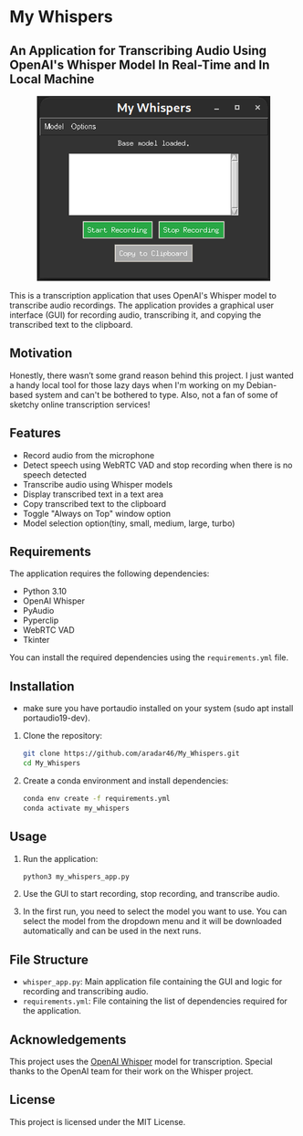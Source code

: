 # My Whispers

## An Application for Transcribing Audio Using OpenAI's Whisper Model In Real-Time and In Local Machine

<p align="center">
    <img src="imgs/screenshot.png" alt="Screenshot of Whisper Transcription App">
</p>

This is a transcription application that uses OpenAI's Whisper model to transcribe audio recordings. The application provides a graphical user interface (GUI) for recording audio, transcribing it, and copying the transcribed text to the clipboard.

## Motivation

Honestly, there wasn’t some grand reason behind this project. I just wanted a handy local tool for those lazy days when I'm working on my Debian-based system and can't be bothered to type. Also, not a fan of some of sketchy online transcription services!

## Features

- Record audio from the microphone
- Detect speech using WebRTC VAD and stop recording when there is no speech detected
- Transcribe audio using Whisper models
- Display transcribed text in a text area
- Copy transcribed text to the clipboard
- Toggle "Always on Top" window option
- Model selection option(tiny, small, medium, large, turbo)

## Requirements

The application requires the following dependencies:

- Python 3.10
- OpenAI Whisper
- PyAudio 
- Pyperclip
- WebRTC VAD
- Tkinter

You can install the required dependencies using the `requirements.yml` file.

## Installation
- make sure you have portaudio installed on your system (sudo apt install portaudio19-dev).

1. Clone the repository:

   ```sh
   git clone https://github.com/aradar46/My_Whispers.git
   cd My_Whispers
   ```
2. Create a conda environment and install dependencies:

   ```sh
   conda env create -f requirements.yml
   conda activate my_whispers
   ```

## Usage

1. Run the application:

   ```sh
   python3 my_whispers_app.py
   ```
2. Use the GUI to start recording, stop recording, and transcribe audio.
3. In the first run, you need to select the model you want to use. You can select the model from the dropdown menu and it will be downloaded automatically and can be used in the next runs.

## File Structure

- `whisper_app.py`: Main application file containing the GUI and logic for recording and transcribing audio.
- `requirements.yml`: File containing the list of dependencies required for the application.

## Acknowledgements

This project uses the [OpenAI Whisper](https://github.com/openai/whisper) model for transcription. Special thanks to the OpenAI team for their work on the Whisper project.

## License

This project is licensed under the MIT License.
